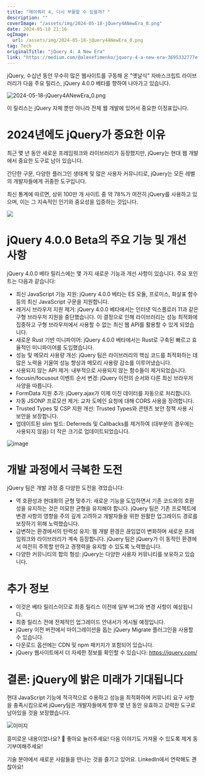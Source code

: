 ```yaml
---
title: "제이쿼리 4, 다시 부활할 수 있을까? "
description: ""
coverImage: "/assets/img/2024-05-18-jQuery4ANewEra_0.png"
date: 2024-05-18 21:16
ogImage: 
  url: /assets/img/2024-05-18-jQuery4ANewEra_0.png
tag: Tech
originalTitle: "jQuery 4: A New Era"
link: "https://medium.com/@alexefimenko/jquery-4-a-new-era-3695332777ef"
---
```



jQuery, 수십년 동안 무수히 많은 웹사이트를 구동해 온 "옛날식" 자바스크립트 라이브러리가 다음 주요 릴리스, jQuery 4.0.0 베타를 향하여 나아가고 있습니다.

![2024-05-18-jQuery4ANewEra_0.png](/assets/img/2024-05-18-jQuery4ANewEra_0.png)

이 릴리스는 jQuery 자체 뿐만 아니라 전체 웹 개발에 있어서 중요한 이정표입니다.

# 2024년에도 jQuery가 중요한 이유

<div class="content-ad"></div>

최근 몇 년 동안 새로운 프레임워크와 라이브러리가 등장했지만, jQuery는 현대 웹 개발에서 중요한 도구로 남아 있습니다.

간단한 구문, 다양한 플러그인 생태계 및 많은 사용자 커뮤니티로, jQuery는 모든 레벨의 개발자들에게 귀중한 도구입니다.

최신 통계에 따르면, 상위 100만 개 사이트 중 약 78%가 여전히 jQuery를 사용하고 있으며, 이는 그 지속적인 인기와 중요성을 입증하는 것입니다.

<img src="/assets/img/2024-05-18-jQuery4ANewEra_1.png" />

<div class="content-ad"></div>

# jQuery 4.0.0 Beta의 주요 기능 및 개선 사항

jQuery 4.0.0 베타 릴리스에는 몇 가지 새로운 기능과 개선 사항이 있습니다. 주요 포인트는 다음과 같습니다:

- 최신 JavaScript 기능 지원: jQuery 4.0.0 베타는 ES 모듈, 프로미스, 화살표 함수 등의 최신 JavaScript 구문을 지원합니다.
- 레거시 브라우저 지원 제거: jQuery 4.0.0 베타에서는 인터넷 익스플로러 11과 같은 구형 브라우저 지원을 중단했습니다. 이 결정으로 인해 라이브러리는 성능 최적화에 집중하고 구형 브라우저에서 사용할 수 없는 최신 웹 API를 활용할 수 있게 되었습니다.
- 새로운 Rust 기반 미니파이어: jQuery 4.0.0 베타에서는 Rust로 구축된 빠르고 효율적인 미니파이어를 도입했습니다.
- 성능 및 메모리 사용량 개선: jQuery 팀은 라이브러리의 핵심 코드를 최적화하는 데 많은 노력을 기울여 성능 향상과 메모리 사용량 감소를 이루어냈습니다.
- 사용되지 않는 API 제거: 내부적으로 사용되지 않는 함수들이 제거되었습니다.
- focusin/focusout 이벤트 순서 변경: jQuery 이전의 순서와 다른 최신 브라우저 사양을 따릅니다.
- FormData 지원 추가: jQuery.ajax가 이제 이진 데이터를 자동으로 처리합니다.
- 자동 JSONP 프로모션 제거: 교차 도메인 요청에 대해 CORS 사용을 장려합니다.
- Trusted Types 및 CSP 지원 개선: Trusted Types와 콘텐츠 보안 정책 사용 시 보안을 보장합니다.
- 업데이트된 slim 빌드: Deferreds 및 Callbacks를 제거하여 (대부분의 경우에는 사용되지 않음) 더 작은 크기로 업데이트되었습니다.

![image](/assets/img/2024-05-18-jQuery4ANewEra_2.png)

<div class="content-ad"></div>

# 개발 과정에서 극복한 도전

jQuery 팀은 개발 과정 중 다양한 도전을 겪었습니다:

- 역 호환성과 현대화의 균형 맞추기: 새로운 기능을 도입하면서 기존 코드와의 호환성을 유지하는 것은 미묘한 균형을 유지해야 합니다. jQuery 팀은 기존 프로젝트에 변경 사항의 영향을 주의 깊게 고려하고 개발자들을 위한 원활한 업그레이드 경로를 보장하기 위해 노력했습니다.
- 급변하는 환경에서의 탄력성 유지: 웹 개발 환경은 끊임없이 변화하며 새로운 프레임워크와 라이브러리가 계속 등장합니다. jQuery 팀은 jQuery가 이 동적인 환경에서 여전히 주목할 만하고 경쟁력을 유지할 수 있도록 노력했습니다.
- 다양한 커뮤니티의 합의 형성: jQuery는 다양한 사용자 커뮤니티를 보유하고 있습니다.

# 추가 정보

<div class="content-ad"></div>

- 이것은 베타 릴리스이므로 최종 릴리스 이전에 일부 버그와 변경 사항이 예상됩니다.
- 최종 릴리스 전에 전체적인 업그레이드 안내서가 게시될 예정입니다.
- jQuery 이전 버전에서 마이그레이션을 돕는 jQuery Migrate 플러그인을 사용할 수 있습니다.
- 다운로드 옵션에는 CDN 및 npm 패키지가 포함되어 있습니다.
- jQuery 웹사이트에서 더 자세한 정보를 확인할 수 있습니다: https://jquery.com/

# 결론: jQuery에 밝은 미래가 기대됩니다

현대 JavaScript 기능에 적극적으로 수용하고 성능을 최적화하며 커뮤니티 요구 사항을 충족시킴으로써 jQuery팀은 개발자들에게 향후 몇 년 동안 유효하고 강력한 도구로 남아있을 것을 보장했습니다.

![이미지](/assets/img/2024-05-18-jQuery4ANewEra_3.png)

<div class="content-ad"></div>

흥미로운 내용이었나요? 👏 좋아요 눌러주세요! 다음 이야기도 가져올 수 있도록 제게 동기부여해주세요!

기술 분야에서 새로운 사람들을 만나는 것을 즐기고 있어요. LinkedIn에서 연락해도 괜찮아요!